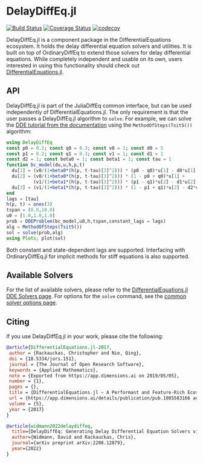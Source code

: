 # DelayDiffEq.jl
 
[![Build Status](https://github.com/SciML/DelayDiffEq.jl/workflows/CI/badge.svg?branch=master)](https://github.com/SciML/DelayDiffEq.jl/actions?query=workflow%3ACI%20branch%3Amaster)
[![Coverage Status](https://coveralls.io/repos/SciML/DelayDiffEq.jl/badge.svg?branch=master&service=github)](https://coveralls.io/github/SciML/DelayDiffEq.jl?branch=master)
[![codecov](https://codecov.io/gh/SciML/DelayDiffEq.jl/branch/master/graph/badge.svg)](https://codecov.io/gh/SciML/DelayDiffEq.jl)

DelayDiffEq.jl is a component package in the DifferentialEquations ecosystem. It holds the
delay differential equation solvers and utilities. It is built on top of OrdinaryDiffEq
to extend those solvers for delay differential equations. While completely independent
and usable on its own, users interested in using this
functionality should check out [DifferentialEquations.jl](https://github.com/SciML/DifferentialEquations.jl).

## API

DelayDiffEq.jl is part of the JuliaDiffEq common interface, but can be used independently of DifferentialEquations.jl. The only requirement is that the user passes a DelayDiffEq.jl algorithm to `solve`. For example, we can solve the [DDE tutorial from the documentation](https://diffeq.sciml.ai/stable/tutorials/dde_example/) using the `MethodOfSteps(Tsit5())` algorithm:


```julia
using DelayDiffEq
const p0 = 0.2; const q0 = 0.3; const v0 = 1; const d0 = 5
const p1 = 0.2; const q1 = 0.3; const v1 = 1; const d1 = 1
const d2 = 1; const beta0 = 1; const beta1 = 1; const tau = 1
function bc_model(du,u,h,p,t)
  du[1] = (v0/(1+beta0*(h(p, t-tau)[3]^2))) * (p0 - q0)*u[1] - d0*u[1]
  du[2] = (v0/(1+beta0*(h(p, t-tau)[3]^2))) * (1 - p0 + q0)*u[1] +
          (v1/(1+beta1*(h(p, t-tau)[3]^2))) * (p1 - q1)*u[2] - d1*u[2]
  du[3] = (v1/(1+beta1*(h(p, t-tau)[3]^2))) * (1 - p1 + q1)*u[2] - d2*u[3]
end
lags = [tau]
h(p, t) = ones(3)
tspan = (0.0,10.0)
u0 = [1.0,1.0,1.0]
prob = DDEProblem(bc_model,u0,h,tspan,constant_lags = lags)
alg = MethodOfSteps(Tsit5())
sol = solve(prob,alg)
using Plots; plot(sol)
```

Both constant and state-dependent lags are supported. Interfacing with OrdinaryDiffEq.jl for implicit methods for stiff equations is also supported.

## Available Solvers

For the list of available solvers, please refer to the [DifferentialEquations.jl DDE Solvers page](https://diffeq.sciml.ai/stable/solvers/dde_solve/). For options for the `solve` command, see the [common solver options page](https://diffeq.sciml.ai/stable/basics/common_solver_opts/).

## Citing

If you use DelayDiffEq.jl in your work, please cite the following:

```bib
@article{DifferentialEquations.jl-2017,
 author = {Rackauckas, Christopher and Nie, Qing},
 doi = {10.5334/jors.151},
 journal = {The Journal of Open Research Software},
 keywords = {Applied Mathematics},
 note = {Exported from https://app.dimensions.ai on 2019/05/05},
 number = {1},
 pages = {},
 title = {DifferentialEquations.jl – A Performant and Feature-Rich Ecosystem for Solving Differential Equations in Julia},
 url = {https://app.dimensions.ai/details/publication/pub.1085583166 and http://openresearchsoftware.metajnl.com/articles/10.5334/jors.151/galley/245/download/},
 volume = {5},
 year = {2017}
}

@article{widmann2022delaydiffeq,
  title={DelayDiffEq: Generating Delay Differential Equation Solvers via Recursive Embedding of Ordinary Differential Equation Solvers},
  author={Widmann, David and Rackauckas, Chris},
  journal={arXiv preprint arXiv:2208.12879},
  year={2022}
}
```
